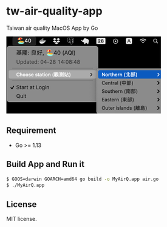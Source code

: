 # tw-air-quality-app
Taiwan air quality MacOS App by Go

![Example](./TWAirQuality.app/screenshot.png)

## Requirement
  * Go >= 1.13

## Build App and Run it
```bash
$ GOOS=darwin GOARCH=amd64 go build -o MyAirQ.app air.go
$ ./MyAirQ.app
```

## License
MIT license.
